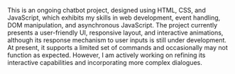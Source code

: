 This is an ongoing chatbot project, designed using HTML, CSS, and JavaScript, which exhibits my skills in web development, event handling, DOM manipulation, and asynchronous JavaScript. The project currently presents a
user-friendly UI, responsive layout, and interactive animations, although its response mechanism to user inputs is still under development. At present, it supports a limited set of commands and occasionally
may not function as expected. However, I am actively working on refining its interactive capabilities and incorporating more complex dialogues.
